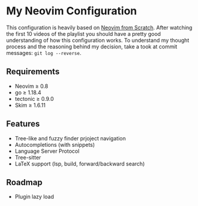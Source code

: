 # My Neovim Configuration 
This configuration is heavily based on
[Neovim from Scratch](https://youtube.com/playlist?list=PLhoH5vyxr6Qq41NFL4GvhFp-WLd5xzIzZ).
After watching the first 10 videos of the playlist you should have a pretty good
understanding of how this configuration works. To understand my thought process
and the reasoning behind my decision, take a took at commit messages:
`git log --reverse`.

## Requirements
- Neovim ≥ 0.8
- go ≥ 1.18.4
- tectonic ≥ 0.9.0
- Skim ≥ 1.6.11

## Features
- Tree-like and fuzzy finder prjoject navigation
- Autocompletions (with snippets)
- Language Server Protocol
- Tree-sitter
- LaTeX support (lsp, build, forward/backward search)

## Roadmap
- Plugin lazy load
